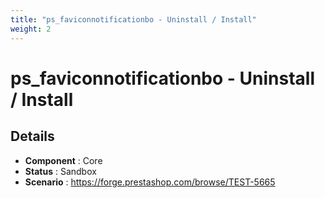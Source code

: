 ```yaml
---
title: "ps_faviconnotificationbo - Uninstall / Install"
weight: 2
---
```


# ps_faviconnotificationbo - Uninstall / Install
## Details
* **Component** : Core
* **Status** : Sandbox
* **Scenario** : https://forge.prestashop.com/browse/TEST-5665

